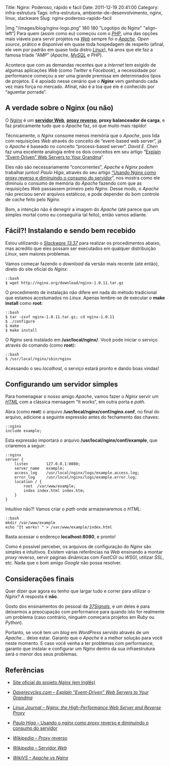 Title: Nginx: Poderoso, rápido e fácil
Date: 2011-12-19 20:41:00
Category: infra-estrutura
Tags: infra-estrutura, ambiente-de-desenvolvimento, nginx, linux, slackware
Slug: nginx-poderoso-rapido-facil


|img "/images/blog/nginx-logo.png" 180 180 "Logotipo do Nginx" "align-left"|
Para quem (assim como eu) começou com o [*PHP*][], uma das opções mais viáveis
para servir projetos na [*Web*][] sempre foi o [*Apache*][]. *Open source*,
prático e disponível em quase toda hospedagem de respeito (afinal, ele vem por
padrão em quase toda distro [*Linux*][]), há anos que ele faz a famosa
tríade "AMP" (*Apache*, [*MySQL*][] e *PHP*).

Acontece que com as demandas recentes que a *internet* tem exigido de
algumas aplicações *Web* (como *Twitter* e *Facebook*), a necessidade
por performance começou a ser uma grande premissa em determinados tipos
de projetos. E é apoiado nesse cenário que o ***Nginx*** vem ganhando
cada vez mais força no mercado. Afinal, não é a toa que ele é conhecido
por “aguentar porrada”.

<!-- PELICAN_END_SUMMARY -->


A verdade sobre o Nginx (ou não)
--------------------------------

O [*Nginx*][] é um [**servidor Web**][], [**proxy reverso**][],
**proxy balanceador de carga**, e faz praticamente tudo que o *Apache*
faz, só que muito mais rápido!

Técnicamente, o *Nginx* consome menos memória que o *Apache*, pois lida
com requisições *Web* através do conceito de “event-based web server“,
já o *Apache* é baseado no conceito “process-based server“. *David E.
Chen* faz uma excelente analogia entre os dois conceitos em seu artigo
“[Explain “Event-Driven” Web Servers to Your Grandma][]“.

Eles não são necessariamente “concorrentes”, *Apache* e *Nginx* podem
trabalhar juntos! *Paulo Higa*, através do seu artigo
[“Usando Nginx como proxy reverso e diminuindo o consumo do servidor][]“, nos mostra
como ele diminuiu o consumo de memória do *Apache* fazendo com que as
requisições *Web* passassem primeiro pelo *Nginx*. Desse modo, o
*Apache* não precisou servir arquivos estáticos, e pode depender do bom
controle de *cache* feito pelo *Nginx*.

Bom, a intenção não é denegrir a imagem do *Apache* (até parece que um
simples mortal como eu conseguiria tal feito), então vamos adiante.


Fácil?! Instalando e sendo bem recebido
---------------------------------------

Estou utilizando o [*Slackware 13.37*][] para realizar os procedimentos
abaixo, mas acredito que eles possam ser executados em qualquer
distribuição *Linux*, sem maiores problemas.

Vamos começar fazendo o *download* da versão mais recente (até então),
direto do site oficial do *Nginx*:

    ::bash
    $ wget http://nginx.org/download/nginx-1.0.11.tar.gz

O procedimento de instalação não difere em nada do método tradicional
que estamos acostumados no *Linux*. Apenas lembre-se de executar o
**make install** como **root**:

    ::bash
    $ tar -zxvf nginx-1.0.11.tar.gz; cd nginx-1.0.11
    $ ./configure
    $ make
    $ make install

O *Nginx* será instalado em **/usr/local/nginx/**. Você pode iniciar o
serviço através do comando (como **root**):

    ::bash
    $ /usr/local/nginx/sbin/nginx

Acessando o seu *localhost*, o serviço estará pronto e dando boas
vindas!


Configurando um servidor simples
--------------------------------

Para homenagear o nosso amigo *Apache*, vamos fazer o *Nginx* servir um
[*HTML*][] com a clássica mensagem “It works“, em outra porta e *path*.

Abra (como **root**) o arquivo **/usr/local/nginx/conf/nginx.conf**, no
final do arquivo, adicione a seguinte expressão antes do fechamento das
chaves:

    ::nginx
    include example;

Esta expressão importará o arquivo **/usr/local/nginx/conf/example**,
que criaremos a seguir:

    ::nginx
    server {
        listen        127.0.0.1:8080;
        server_name   example;
        access_log    /usr/local/nginx/logs/example.access.log;
        error_log     /usr/local/nginx/logs/example.error.log;
        location / {
            root  /var/www/example;
            index index.html index.htm;  
        }
    }

Intuitivo não?! Vamos criar o *path* onde armazenaremos o *HTML*:

    ::bash
    mkdir /var/www/example
    echo "It works! " > /var/www/example/index.html

Basta acessar o endereço **localhost:8080**, e pronto!

Como é possível perceber, os arquivos de configuração do *Nginx* são
simples e intuitivos. Existem várias referências na *Web* ensinando a
montar *proxy* reverso, servir páginas dinâmicas com *FastCGI* ou
*WSGI*, utilizar *SSL*, etc. Nada que o bom amigo *Google* não possa
resolver.


Considerações finais
--------------------

Quer dizer que agora eu tenho que largar tudo e correr para utilizar o
*Nginx*? A resposta é **não**.

Gosto dos ensinamentos do pessoal da [*37Signals*][], e um deles é para
deixarmos a preocupação com performance para quando isto for realmente
um problema (caso contrário, ninguém começaria projetos em *Ruby* ou
*Python*).

Portanto, se você tem um *blog* em *WordPress* servido através de um
*Apache*... deixe estar. Garanto que o *Apache* é a melhor solução para
você neste momento. E caso você venha a ter problemas com performance,
garanto que instalar e configurar um *Nginx* dentro da sua
infraestrutura será o menor dos seus problemas.


Referências
-----------

* [Site oficial do projeto *Nginx* (em Inglês)][]
* [*Daverecycles.com – Explain “Event-Driven” Web Servers to Your Grandma*][]
* [*Linux Journal – Nginx: the High-Performance Web Server and Reverse Proxy*][]
* [*Paulo Higa* – Usando o *nginx* como *proxy* reverso e diminuindo o consumo do servidor][]
* [*Wikipedia* – *Proxy* reverso][]
* [*Wikipedia* – Servidor *Web*][]
* [*WikiVS – Apache vs Nginx*][]


  [*PHP*]: {tag}php "Leia mais sobre PHP"
  [*Web*]: {tag}web "Leia mais sobre Web"
  [*Apache*]: http://httpd.apache.org/
    "Página oficial do projeto Apache"
  [*Linux*]: {tag}linux "Leia mais sobre Linux"
  [*MySQL*]: http://www.mysql.com/
    "Conheça o banco de dados open source mais popular do mundo"
  [*Nginx*]: http://nginx.org/ "Conheça o Nginx!"
  [**servidor Web**]: http://pt.wikipedia.org/wiki/Servidor_web
    "Entenda o que é um servidor Web"
  [**proxy reverso**]: http://pt.wikipedia.org/wiki/Proxy_reverso
    "Entenda o que é um Proxy Reverso"
  [Explain “Event-Driven” Web Servers to Your Grandma]: http://daverecycles.com/post/3104767110/explain-event-driven-web-servers-to-your-grandma
    "Leia esta boa analogia entre os conceitos"
  [“Usando Nginx como proxy reverso e diminuindo o consumo do servidor]: http://paulohiga.com/posts/nginx-proxy-reverso-php-apache.php
    "Aprenda como fazer o Nginx tornar-se um proxy reverso"
  [*Slackware 13.37*]: http://www.slackware.com/
    "Conheça e delicie-se com o Slackware Linux"
  [*HTML*]: {tag}html5 "Leia mais sobre HTML5"
  [*37Signals*]: http://37signals.com/
    "Você não sabe o que é a 37Signals?"
  [Site oficial do projeto *Nginx* (em Inglês)]: http://nginx.org/
    "Conheça, instale e use agora o Nginx!"
  [*Daverecycles.com – Explain “Event-Driven” Web Servers to Your Grandma*]: http://daverecycles.com/post/3104767110/explain-event-driven-web-servers-to-your-grandma
    "Entenda a diferença entre o webserver baseado em eventos, e outro baseado em processos"
  [*Linux Journal – Nginx: the High-Performance Web Server and Reverse Proxy*]: http://www.linuxjournal.com/article/10108
    "Excelente artigo sobre o Nginx"
  [*Paulo Higa* – Usando o *nginx* como *proxy* reverso e diminuindo o consumo do servidor]: http://paulohiga.com/posts/nginx-proxy-reverso-php-apache.php
    "Artigo de Paulo Higa sobre Nginx e proxy reverso, com Apache"
  [*Wikipedia* – *Proxy* reverso]: http://pt.wikipedia.org/wiki/Proxy_reverso
    "Leia mais na Wikipedia"
  [*Wikipedia* – Servidor *Web*]: http://pt.wikipedia.org/wiki/Servidor_web
    "Leia mais na Wikipedia"
  [*WikiVS – Apache vs Nginx*]: http://www.wikivs.com/wiki/Apache_vs_nginx
    "Entenda um pouco mais a diferença entre Apache e Nginx"
